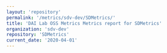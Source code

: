 ```yaml
---
layout: 'repository'
permalink: '/metrics/sdv-dev/SDMetrics/'
title: 'DAI Lab OSS Metrics Metrics report for SDMetrics'
organization: 'sdv-dev'
repository: 'SDMetrics'
current_date: '2020-04-01'
---
```

